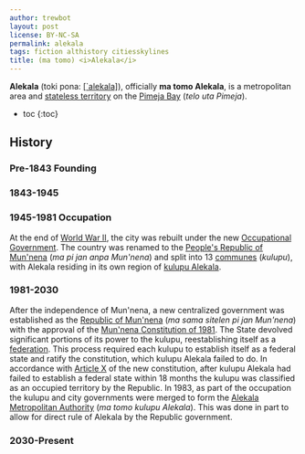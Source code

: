 ```yaml
---
author: trewbot
layout: post
license: BY-NC-SA
permalink: alekala
tags: fiction althistory citiesskylines
title: (ma tomo) <i>Alekala</i>
---
```


**Alekala** (toki pona: [[\`alekala]](https://en.wikipedia.org/wiki/Toki_Pona)),
officially **ma tomo Alekala**, is a metropolitan area and
[stateless territory](https://en.wikipedia.org/wiki/Stateless_society) on the
[Pimeja Bay](#) (_telo uta Pimeja_).

- toc
{:toc}

## History

### Pre-1843 Founding

### 1843-1945

### 1945-1981 Occupation
At the end of [World War II](https://en.wikipedia.org/wiki/World_War_II), the
city was rebuilt under the new [Occupational Government](#). The country was
renamed to the [People's Republic of Mun'nena](#) (_ma pi jan anpa Mun'nena_)
and split into 13 [communes](#) (_kulupu_), with Alekala residing in its own
region of [kulupu Alekala](#).

### 1981-2030
After the independence of Mun'nena, a new centralized government was established
as the [Republic of Mun'nena](#) (_ma sama sitelen pi jan Mun'nena_) with the
approval of the [Mun'nena Constitution of 1981](#). The State devolved
significant portions of its power to the kulupu, reestablishing itself as a
[federation](https://en.wikipedia.org/wiki/Federation). This process required
each kulupu to establish itself as a federal state and ratify the constitution,
which kulupu Alekala failed to do. In accordance with [Article X](#) of the new
constitution, after kulupu Alekala had failed to establish a federal state
within 18 months the kulupu was classified as an occupied territory by the
Republic. In 1983, as part of the occupation the kulupu and city governments
were merged to form the [Alekala Metropolitan Authority](#) (_ma tomo kulupu
Alekala_). This was done in part to allow for direct rule of Alekala by the
Republic government.


### 2030-Present
